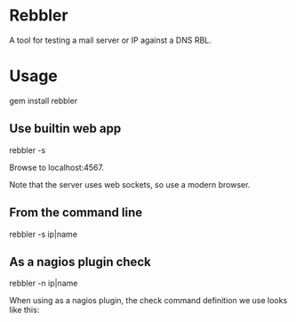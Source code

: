 # Rebbler

A tool for testing a mail server or IP against a DNS RBL.

# Usage

gem install rebbler

## Use builtin web app

rebbler -s

Browse to localhost:4567.

Note that the server uses web sockets, so use a modern browser.

## From the command line

rebbler -s ip|name

## As a nagios plugin check

rebbler -n ip|name

When using as a nagios plugin, the check command definition 
we use looks like this:

